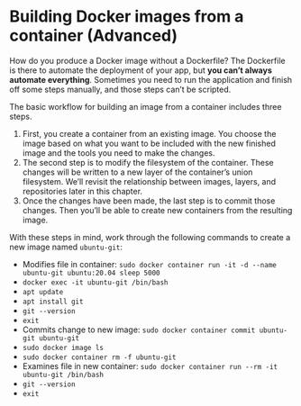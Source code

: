# Building Docker images from a container (Advanced)

How do you produce a Docker image without a Dockerfile? The Dockerfile is there to automate the deployment of your app, but **you can’t always automate everything**. Sometimes you need to run the application and finish off some steps manually, and those steps can’t be scripted.

The basic workflow for building an image from a container includes three steps. 
1. First, you create a container from an existing image. You choose the image based on what you want to be included with the new finished image and the tools you need to make the changes.
2. The second step is to modify the filesystem of the container. These changes will be written to a new layer of the container’s union filesystem. We’ll revisit the relationship between images, layers, and repositories later in this chapter.
3. Once the changes have been made, the last step is to commit those changes. Then you’ll be able to create new containers from the resulting image.

With these steps in mind, work through the following commands to create a new image named `ubuntu-git`:
- Modifies file in container: `sudo docker container run -it -d --name ubuntu-git ubuntu:20.04 sleep 5000`
- `docker exec -it ubuntu-git /bin/bash`
- `apt update`
- `apt install git`
- `git --version`
- `exit`
- Commits change to new image: `sudo docker container commit ubuntu-git ubuntu-git`
- `sudo docker image ls`
- `sudo docker container rm -f ubuntu-git`
- Examines file in new container: `sudo docker container run --rm -it ubuntu-git /bin/bash`
- `git --version`
- `exit`
